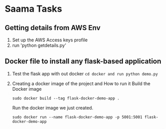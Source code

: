 # Saama Tasks

## Getting details from AWS Env

  1) Set up the AWS Access keys profile
  2) run 'python getdetails.py'


## Docker file to install any flask-based application

   1) Test the flask app with out docker 
          ```cd docker and run python demo.py ```
   3) Creating a docker image of the project and How to run it
        Build the Docker image

        ``` sudo docker build --tag flask-docker-demo-app . ```

        Run the docker image we just created.

        ``` sudo docker run --name flask-docker-demo-app -p 5001:5001 flask-docker-demo-app ```

